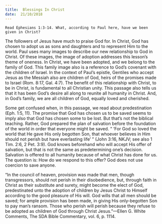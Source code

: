 ```yaml
---
title:  Blessings In Christ
date:  21/10/2018
---
```


`Read Ephesians 1:3-14. What, according to Paul here, have we been given in Christ?`

The followers of Jesus have much to praise God for. In Christ, God has chosen to adopt us as sons and daughters and to represent Him to the world. Paul uses many images to describe our new relationship to God in Christ. Of these images, the image of adoption addresses this lesson’s theme of oneness. In Christ, we have been adopted, and we belong to the family of God. This family image also is a reference to God’s covenant with the children of Israel. In the context of Paul’s epistle, Gentiles who accept Jesus as the Messiah also are children of God, heirs of the promises made to Israel (Rom. 8:17, Gal. 4:7). The benefit of this relationship with Christ, to be in Christ, is fundamental to all Christian unity. This passage also tells us that it has been God’s desire all along to reunite all humanity in Christ. And, in God’s family, we are all children of God, equally loved and cherished.

Some get confused when, in this passage, we read about predestination (Eph. 1:5, 11). The promise that God has chosen us to be saved seems to imply also that God has chosen some to be lost. But that’s not the biblical teaching. Rather, God prepared the plan of salvation before the foundation of the world in order that everyone might be saved. “ ‘For God so loved the world that He gave His only begotten Son, that whoever believes in Him should not perish but have everlasting life’ ” (John 3:16, NKJV; see also 1 Tim. 2:6, 2 Pet. 3:9). God knows beforehand who will accept His offer of salvation, but that is not the same as predetermining one’s decision. Salvation is offered to all humanity because of what Christ has done for us. The question is: How do we respond to this offer? God does not use coercion to save anyone.

“In the council of heaven, provision was made that men, though transgressors, should not perish in their disobedience, but, through faith in Christ as their substitute and surety, might become the elect of God, predestinated unto the adoption of children by Jesus Christ to Himself according to the good pleasure of His will. God wills that all men should be saved; for ample provision has been made, in giving His only-begotten Son to pay man’s ransom. Those who perish will perish because they refuse to be adopted as children of God through Christ Jesus.”—Ellen G. White Comments, The SDA Bible Commentary, vol. 6, p. 1114.